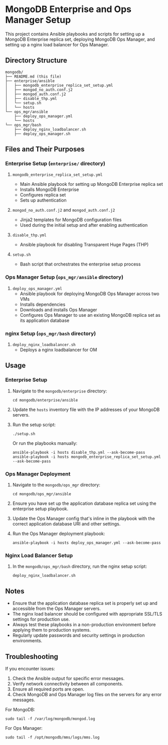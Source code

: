# MongoDB Enterprise and Ops Manager Setup

This project contains Ansible playbooks and scripts for setting up a MongoDB Enterprise replica set, deploying MongoDB Ops Manager, and setting up a nginx load balancer for Ops Manager.

## Directory Structure

```
mongodb/
├── README.md (this file)
├── enterprise/ansible
│   ├── mongodb_enterprise_replica_set_setup.yml
│   ├── mongod_no_auth.conf.j2
│   ├── mongod_auth.conf.j2
│   ├── disable_thp.yml
│   └── setup.sh
│   └── hosts
└── ops_mgr/ansible
    ├── deploy_ops_manager.yml
    └── hosts
└── ops_mgr/bash
    ├── deploy_nginx_loadbalancer.sh
    ├── deploy_ops_manager.sh
```

## Files and Their Purposes

### Enterprise Setup (`enterprise/` directory)

1. `mongodb_enterprise_replica_set_setup.yml`
   - Main Ansible playbook for setting up MongoDB Enterprise replica set
   - Installs MongoDB Enterprise
   - Configures replica set
   - Sets up authentication

2. `mongod_no_auth.conf.j2` and `mongod_auth.conf.j2`
   - Jinja2 templates for MongoDB configuration files
   - Used during the initial setup and after enabling authentication

3. `disable_thp.yml`
   - Ansible playbook for disabling Transparent Huge Pages (THP)

4. `setup.sh`
   - Bash script that orchestrates the enterprise setup process

### Ops Manager Setup (`ops_mgr/ansible` directory)

1. `deploy_ops_manager.yml`
   - Ansible playbook for deploying MongoDB Ops Manager across two VMs
   - Installs dependencies
   - Downloads and installs Ops Manager
   - Configures Ops Manager to use an existing MongoDB replica set as its application database

### nginx Setup (`ops_mgr/bash` directory)

1. `deploy_nginx_loadbalancer.sh`
   - Deploys a nginx loadbalancer for OM

## Usage

### Enterprise Setup

1. Navigate to the `mongodb/enterprise` directory:
   ```
   cd mongodb/enterprise/ansible
   ```

2. Update the `hosts` inventory file with the IP addresses of your MongoDB servers.

3. Run the setup script:
   ```
   ./setup.sh
   ```

   Or run the playbooks manually:
   ```
   ansible-playbook -i hosts disable_thp.yml --ask-become-pass
   ansible-playbook -i hosts mongodb_enterprise_replica_set_setup.yml --ask-become-pass
   ```

### Ops Manager Deployment

1. Navigate to the `mongodb/ops_mgr` directory:
   ```
   cd mongodb/ops_mgr/ansible
   ```

2. Ensure you have set up the application database replica set using the enterprise setup playbook.

3. Update the Ops Manager config that's inline in the playbook with the correct application database URI and other settings.

4. Run the Ops Manager deployment playbook:
   ```
   ansible-playbook -i hosts deploy_ops_manager.yml --ask-become-pass
   ```

### Nginx Load Balancer Setup

1. In the `mongodb/ops_mgr/bash` directory, run the nginx setup script:
   ```
   deploy_nginx_loadbalancer.sh
   ```

## Notes

- Ensure that the application database replica set is properly set up and accessible from the Ops Manager servers.
- The nginx load balancer should be configured with appropriate SSL/TLS settings for production use.
- Always test these playbooks in a non-production environment before applying them to production systems.
- Regularly update passwords and security settings in production environments.

## Troubleshooting

If you encounter issues:

1. Check the Ansible output for specific error messages.
2. Verify network connectivity between all components.
3. Ensure all required ports are open.
4. Check MongoDB and Ops Manager log files on the servers for any error messages.

For MongoDB:
```
sudo tail -f /var/log/mongodb/mongod.log
```

For Ops Manager:
```
sudo tail -f /opt/mongodb/mms/logs/mms.log
```
